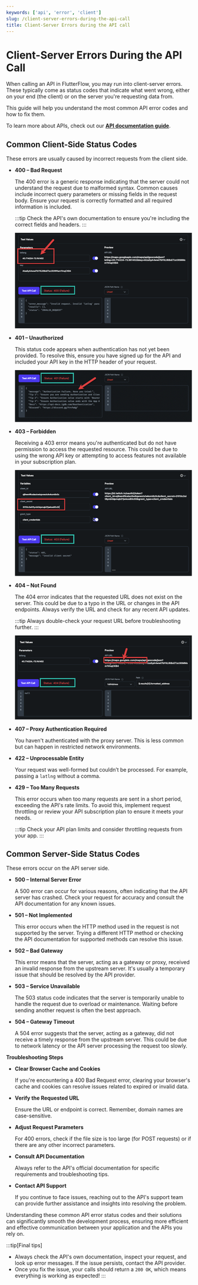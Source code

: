 ```yaml
---
keywords: ['api', 'error', 'client']
slug: /client-server-errors-during-the-api-call
title: Client-Server Errors during the API call
---
```

# Client-Server Errors During the API Call


When calling an API in FlutterFlow, you may run into client-server errors. These typically come as status codes that indicate what went wrong, either on your end (the client) or on the server you're requesting data from.

This guide will help you understand the most common API error codes and how to fix them.

To learn more about APIs, check out our **[API documentation guide](/resources/backend-logic/rest-api/)**.

## Common Client-Side Status Codes

These errors are usually caused by incorrect requests from the client side.

- **400 – Bad Request**

    The 400 error is a generic response indicating that the server could not understand the request due to malformed syntax. Common causes include incorrect query parameters or missing fields in the request body. Ensure your request is correctly formatted and all required information is included.

    :::tip
    Check the API's own documentation to ensure you're including the correct fields and headers.
    :::

    ![400 Example](../assets/20250430121351345482.png)

- **401 – Unauthorized**

    This status code appears when authentication has not yet been provided. To resolve this, ensure you have signed up for the API and included your API key in the HTTP header of your request.

    ![401 Example](../assets/20250430121350799148.png)

- **403 – Forbidden**
    
    Receiving a 403 error means you're authenticated but do not have permission to access the requested resource. This could be due to using the wrong API key or attempting to access features not available in your subscription plan.

    ![403 Example](../assets/20250430121351077308.png)

- **404 – Not Found**

    The 404 error indicates that the requested URL does not exist on the server. This could be due to a typo in the URL or changes in the API endpoints. Always verify the URL and check for any recent API updates.

    :::tip
    Always double-check your request URL before troubleshooting further.
    :::

    ![404 Example](../assets/20250430121350517804.png)

- **407 – Proxy Authentication Required**

    You haven't authenticated with the proxy server. This is less common but can happen in restricted network environments.

- **422 – Unprocessable Entity**

    Your request was well-formed but couldn’t be processed. For example, passing a `latlng` without a comma.

- **429 – Too Many Requests**

    This error occurs when too many requests are sent in a short period, exceeding the API's rate limits. To avoid this, implement request throttling or review your API subscription plan to ensure it meets your needs.

    :::tip
    Check your API plan limits and consider throttling requests from your app.
    :::

## Common Server-Side Status Codes

These errors occur on the API server side.

- **500 – Internal Server Error**

    A 500 error can occur for various reasons, often indicating that the API server has crashed. Check your request for accuracy and consult the API documentation for any known issues.

- **501 – Not Implemented**

    This error occurs when the HTTP method used in the request is not supported by the server. Trying a different HTTP method or checking the API documentation for supported methods can resolve this issue.

- **502 – Bad Gateway**

    This error means that the server, acting as a gateway or proxy, received an invalid response from the upstream server. It's usually a temporary issue that should be resolved by the API provider.

- **503 – Service Unavailable**

    The 503 status code indicates that the server is temporarily unable to handle the request due to overload or maintenance. Waiting before sending another request is often the best approach.

- **504 – Gateway Timeout**

   A 504 error suggests that the server, acting as a gateway, did not receive a timely response from the upstream server. This could be due to network latency or the API server processing the request too slowly.


**Troubleshooting Steps**

- **Clear Browser Cache and Cookies**

    If you're encountering a 400 Bad Request error, clearing your browser's cache and cookies can resolve issues related to expired or invalid data.

- **Verify the Requested URL** 

    Ensure the URL or endpoint is correct. Remember, domain names are case-sensitive.

- **Adjust Request Parameters**

    For 400 errors, check if the file size is too large (for POST requests) or if there are any other incorrect parameters.

- **Consult API Documentation**

    Always refer to the API's official documentation for specific requirements and troubleshooting tips.

- **Contact API Support**

    If you continue to face issues, reaching out to the API's support team can provide further assistance and insights into resolving the problem.

Understanding these common API error status codes and their solutions can significantly smooth the development process, ensuring more efficient and effective communication between your application and the APIs you rely on.

:::tip[Final tips]
- Always check the API's own documentation, inspect your request, and look up error messages. If the issue persists, contact the API provider.
- Once you fix the issue, your calls should return a `200 OK`, which means everything is working as expected!
:::